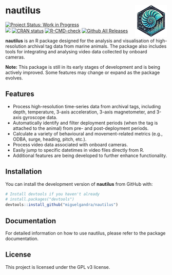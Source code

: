 
# nautilus <img src="resources/nautilus-logo.png" align="right" width="100" />

[![Project Status: Work in Progress](https://img.shields.io/badge/status-WIP-orange)](https://www.repostatus.org/#wip)  
[![](https://img.shields.io/badge/lifecycle-experimental-orange.svg)](https://lifecycle.r-lib.org/articles/stages.html#experimental)
[![CRAN status](https://www.r-pkg.org/badges/version/nautilus)](https://CRAN.R-project.org/package=nautilus)
[![R-CMD-check](https://github.com/miguelgandra/nautilus/actions/workflows/R-CMD-check.yaml/badge.svg)](https://github.com/miguelgandra/nautilus/actions/workflows/R-CMD-check.yaml)
[![Github All Releases](https://img.shields.io/github/downloads/miguelgandra/nautilus/total.svg)]()


**nautilus** is an R package designed for the analysis and visualisation of high-resolution archival tag data from marine animals.
The package also includes tools for integrating and analysing video data collected by onboard cameras.

**Note:** This package is still in its early stages of development and is being actively improved. Some features may change or expand as the package evolves.


## Features

- Process high-resolution time-series data from archival tags, including depth, temperature, 3-axis acceleration, 3-axis magnetometer, and 3-axis gyroscope data.
- Automatically identify and filter deployment periods (when the tag is attached to the animal) from pre- and post-deployment periods.
- Calculate a variety of behavioural and movement-related metrics (e.g., ODBA, surge, heading, pitch, etc.).
- Process video data associated with onboard cameras.
- Easily jump to specific datetimes in video files directly from R.
- Additional features are being developed to further enhance functionality.


## Installation

You can install the development version of **nautilus** from GitHub with:

```r
# Install devtools if you haven't already
# install.packages("devtools")
devtools::install_github("miguelgandra/nautilus")
```

## Documentation

For detailed information on how to use nautilus, please refer to the package documentation.


## License
This project is licensed under the GPL v3 license.
